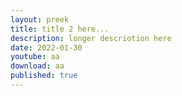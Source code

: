 ```yaml
---
layout: preek
title: title 2 here...
description: longer descriotion here
date: 2022-01-30
youtube: aa
download: aa
published: true
---
```

